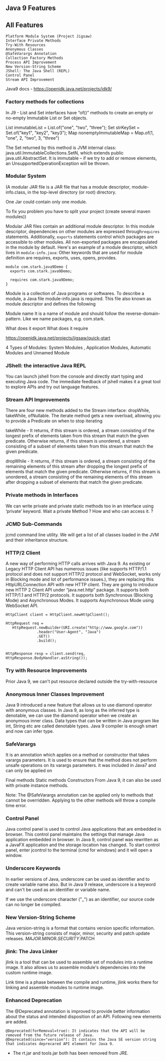 ## Java 9 Features

## All Features
    Platform Module System (Project Jigsaw)
    Interface Private Methods
    Try-With Resources
    Anonymous Classes
    @SafeVarargs Annotation
    Collection Factory Methods
    Process API Improvement
    New Version-String Scheme
    JShell: The Java Shell (REPL)
    Control Panel
    Stream API Improvement

Java9 docs - https://openjdk.java.net/projects/jdk9/

### Factory methods for collections
In J9 - List and Set interfaces have “of()” methods to create an empty or no-empty Immutable List or Set objects.

List immutableList = List.of("one", "two", "three");
Set<String> strKeySet = Set.of("key1", "key2", "key3");
Map nonemptyImmutableMap = Map.of(1, "one", 2, "two", 3, "three")

The Set returned by this method is JVM internal class: java.util.ImmutableCollections.SetN, 
which extends public java.util.AbstractSet. It is immutable – if we try to add or remove elements, 
an UnsupportedOperationException will be thrown.

### Modular System
(A modular JAR file is a JAR file that has a module descriptor, module-info.class, in the top-level directory (or root) directory.
 
 One Jar could contain only one module.
 
 To fix you problem you have to split your project (create several maven modules))

Modular JAR files contain an additional module descriptor. 
In this module descriptor, dependencies on other modules are expressed through`requires` 
statements. Additionally, `exports` statements control which packages are accessible to 
other modules. All non-exported packages are encapsulated in the module by default. 
Here's an example of a module descriptor, which lives in `module-info.java`:
Other keywords that are used for module definition are requires, exports, uses, opens, provides.

    module com.stark.java9Demo {
      exports com.stark.java9Demo;
    
      requires com.stark.java9Demo;
    }
Module is a collection of Java programs or softwares. 
To describe a module, a Java file module-info.java is required. 
This file also known as module descriptor and defines the following

Module name
It is a name of module and should follow the reverse-domain-pattern. 
Like we name packages, e.g. com.stark.

What does it export
What does it require

https://openjdk.java.net/projects/jigsaw/quick-start

4 Types of Modules: System Modules , Application Modules, Automatic Modules and Unnamed Module

### JShell: the interactive Java REPL
You can launch jshell from the console and directly start typing and executing Java code. 
The immediate feedback of jshell makes it a great tool to explore APIs and try out language features.

### Stream API Improvements
There are four new methods added to the Stream interface: dropWhile, takeWhile, ofNullable. 
The iterate method gets a new overload, allowing you to provide a Predicate on when to stop iterating

takeWhile - 
It returns, if this stream is ordered, a stream consisting of the longest prefix of elements taken from 
this stream that match the given predicate. Otherwise returns, if this stream is unordered, a stream 
consisting of a subset of elements taken from this stream that match the given predicate.

dropWhile -
It returns, if this stream is ordered, a stream consisting of the remaining elements of this stream 
after dropping the longest prefix of elements that match the given predicate. 
Otherwise returns, if this stream is unordered, a stream consisting of the remaining elements of 
this stream after dropping a subset of elements that match the given predicate.

### Private methods in Interfaces
We can write private and private static methods too in an interface using ‘private’ keyword.
Wait a private Method ? How and who can access it. ?

### JCMD Sub-Commands
jcmd command line utility. We will get a list of all classes loaded in the JVM and their inheritance structure.

### HTTP/2 Client
A new way of performing HTTP calls arrives with Java 9. 
As existing or Legacy HTTP Client API has numerous issues (like supports HTTP/1.1 protocol and 
does not support HTTP/2 protocol and WebSocket, works only in Blocking mode and lot of performance 
issues.), they are replacing this HttpURLConnection API with new HTTP client. 
They are going to introduce new HTTP 2 Client API under “java.net.http” package. 
It supports both HTTP/1.1 and HTTP/2 protocols. It supports both Synchronous (Blocking Mode) 
and Asynchronous Modes. It supports Asynchronous Mode using WebSocket API.

    HttpClient client = HttpClient.newHttpClient();
    
    HttpRequest req =
       HttpRequest.newBuilder(URI.create("http://www.google.com"))
                  .header("User-Agent", "Java")
                  .GET()
                  .build();
    
    
    HttpResponse resp = client.send(req, HttpResponse.BodyHandler.asString());

### Try with Resource Improvements
Prior Java 9, we can't put resource declared outside the try-with-resource

### Anonymous Inner Classes Improvement
Java 9 introduced a new feature that allows us to use diamond operator with anonymous classes.
In Java 9, as long as the inferred type is denotable, we can use the diamond operator when we create an anonymous inner class.
Data types that can be written in Java program like int, String etc are called denotable types. Java 9 compiler is enough smart and now can infer type.

### SafeVarargs
It is an annotation which applies on a method or constructor that takes varargs parameters. It is used to ensure that the method does not perform unsafe operations on its varargs parameters.
it was included in Java7 and can only be applied on

Final methods
Static methods
Constructors
From Java 9, it can also be used with private instance methods.

Note: The @SafeVarargs annotation can be applied only to methods that cannot be overridden. 
Applying to the other methods will throw a compile time error.

### Control Panel
Java control panel is used to control Java applications that are embedded in browser. 
This control panel maintains the settings that manage Java application embedded in browser.
In Java 9, control panel was rewritten as a JavaFX application and the storage location has changed. To start control panel, 
enter jcontrol to the terminal (cmd for windows) and it will open a window.

### Underscore Keywords
In earlier versions of Java, underscore can be used as identifier and to create variable name also. 
But in Java 9 release, underscore is a keyword and can't be used as an identifier or variable name.

If we use the underscore character ("_") as an identifier, our source code can no longer be compiled.

### New Version-String Scheme
Java version-string is a format that contains version specific information. 
This version-string consists of major, minor, security and patch update releases.
$MAJOR.$MINOR.$SECURITY.$PATCH


### jlink: The Java Linker
jlink is a tool that can be used to assemble set of modules into a runtime image. 
It also allows us to assemble module's dependencies into the custom runtime image.
    
Link time is a phase between the compile and runtime, jlink works there for linking and assemble modules to runtime image.

### Enhanced Deprecation
The @Deprecated annotation is improved to provide better information about the status and intended disposition of an API. 
Following new elements are added.
    
    @Deprecated(forRemoval=true): It indicates that the API will be removed from the future release of Java.
    @Deprecated(since="version"): It contains the Java SE version string that indicates deprecared API element for Java 9.
    
    
- The rt.jar and tools.jar both has been removed from JRE.
